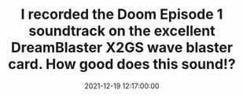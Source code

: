 ---
layout: tweet
title: "I recorded the Doom Episode 1 soundtrack on the excellent DreamBlaster X2GS wave blaster card. How good does this sound!?"
date: '2021-12-19 12:17:00:00'
tweetId: 1472617131237908482
tags: [DOS, MIDI, Retrocomputing, Retrogaming, Tweets]
---